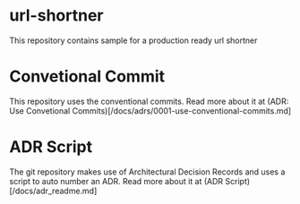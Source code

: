 # url-shortner
This repository contains sample for a production ready url shortner

# Convetional Commit
This repository uses the conventional commits. Read more about it at (ADR: Use Convetional Commits)[/docs/adrs/0001-use-conventional-commits.md]

# ADR Script
The git repository makes use of Architectural Decision Records and uses a script to auto number an ADR. Read more about it at (ADR Script)[/docs/adr_readme.md]